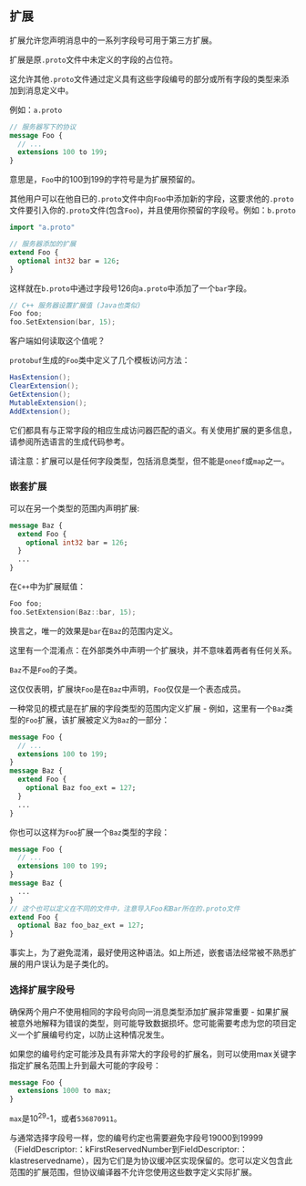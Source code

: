 ## 扩展

扩展允许您声明消息中的一系列字段号可用于第三方扩展。

扩展是原`.proto`文件中未定义的字段的占位符。

这允许其他`.proto`文件通过定义具有这些字段编号的部分或所有字段的类型来添加到消息定义中。

例如：`a.proto`

```protobuf
// 服务器写下的协议
message Foo {
  // ...
  extensions 100 to 199;
}
```

意思是，`Foo`中的100到199的字符号是为扩展预留的。

其他用户可以在他自已的`.proto`文件中向`Foo`中添加新的字段，这要求他的`.proto`文件要引入你的`.proto`文件(包含`Foo`)，并且使用你预留的字段号。例如：`b.proto`

```protobuf
import "a.proto"

// 服务器添加的扩展
extend Foo {
  optional int32 bar = 126;
}
```

这样就在`b.proto`中通过字段号126向`a.proto`中添加了一个`bar`字段。

```C++
// C++ 服务器设置扩展值 (Java也类似)
Foo foo;
foo.SetExtension(bar, 15);
```



客户端如何读取这个值呢？

`protobuf`生成的`Foo`类中定义了几个模板访问方法：

```java
HasExtension();
ClearExtension();
GetExtension();
MutableExtension();
AddExtension();
```

它们都具有与正常字段的相应生成访问器匹配的语义。有关使用扩展的更多信息，请参阅所选语言的生成代码参考。

请注意：扩展可以是任何字段类型，包括消息类型，但不能是`oneof`或`map`之一。



### 嵌套扩展

可以在另一个类型的范围内声明扩展:

```protobuf
message Baz {
  extend Foo {
    optional int32 bar = 126;
  }
  ...
}
```

在`C++`中为扩展赋值：

```c++
Foo foo;
foo.SetExtension(Baz::bar, 15);
```

换言之，唯一的效果是`bar`在`Baz`的范围内定义。

这里有一个混淆点：在外部类外中声明一个扩展块，并不意味着两者有任何关系。

`Baz`不是`Foo`的子类。

这仅仅表明，扩展块`Foo`是在`Baz`中声明，`Foo`仅仅是一个表态成员。

一种常见的模式是在扩展的字段类型的范围内定义扩展 - 例如，这里有一个`Baz`类型的`Foo`扩展，该扩展被定义为`Baz`的一部分：

```protobuf
message Foo {
  // ...
  extensions 100 to 199;
}
message Baz {
  extend Foo {
    optional Baz foo_ext = 127;
  }
  ...
}
```

你也可以这样为`Foo`扩展一个`Baz`类型的字段：

```protobuf
message Foo {
  // ...
  extensions 100 to 199;
}
message Baz {
  ...
}
// 这个也可以定义在不同的文件中，注意导入Foo和Bar所在的.proto文件
extend Foo {
  optional Baz foo_baz_ext = 127;
}
```

事实上，为了避免混淆，最好使用这种语法。如上所述，嵌套语法经常被不熟悉扩展的用户误认为是子类化的。



### 选择扩展字段号

确保两个用户不使用相同的字段号向同一消息类型添加扩展非常重要 - 如果扩展被意外地解释为错误的类型，则可能导致数据损坏。您可能需要考虑为您的项目定义一个扩展编号约定，以防止这种情况发生。

如果您的编号约定可能涉及具有非常大的字段号的扩展名，则可以使用max关键字指定扩展名范围上升到最大可能的字段号：

```protobuf
message Foo {
  extensions 1000 to max;
}
```

`max`是10<sup>29</sup>-1，或者`536870911`。

与通常选择字段号一样，您的编号约定也需要避免字段号19000到19999（FieldDescriptor:：kFirstReservedNumber到FieldDescriptor:：klastreservedname），因为它们是为协议缓冲区实现保留的。您可以定义包含此范围的扩展范围，但协议编译器不允许您使用这些数字定义实际扩展。
